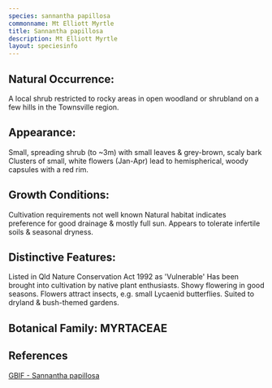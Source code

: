 ```yaml
---
species: sannantha papillosa
commonname: Mt Elliott Myrtle
title: Sannantha papillosa
description: Mt Elliott Myrtle
layout: speciesinfo
---
```


## Natural Occurrence:
A local shrub restricted to rocky areas in
open woodland or shrubland on a few hills
in the Townsville region.

## Appearance:
Small, spreading shrub (to ~3m) with
small leaves & grey-brown, scaly bark
Clusters of small, white flowers (Jan-Apr)
lead to hemispherical, woody capsules with a red rim.

## Growth Conditions:
Cultivation requirements not well known
Natural habitat indicates preference for good
drainage & mostly full sun. Appears to
tolerate infertile soils & seasonal dryness.

## Distinctive Features:
Listed in Qld Nature Conservation Act 1992 as 'Vulnerable'
Has been brought into cultivation by native plant
enthusiasts. Showy flowering in good seasons. Flowers
attract insects, e.g. small Lycaenid butterflies. Suited to
dryland & bush-themed gardens.

## Botanical Family: MYRTACEAE

## References
[GBIF - Sannantha papillosa](https://www.gbif.org/species/3176121)
